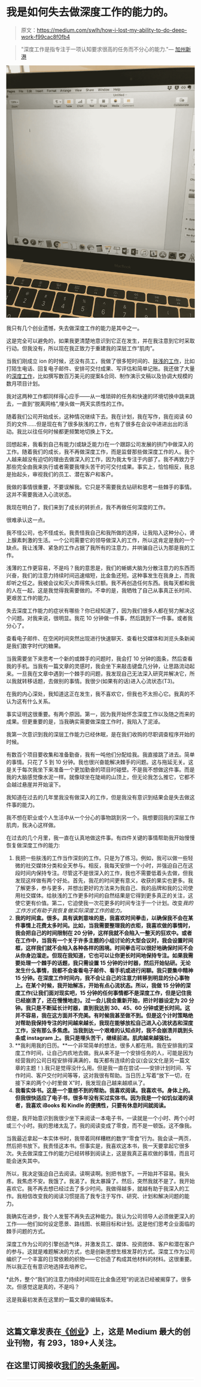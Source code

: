 # 我是如何失去做深度工作的能力的。

> 原文：<https://medium.com/swlh/how-i-lost-my-ability-to-do-deep-work-f99cac8f0fb4>

> "深度工作是指专注于一项认知要求很高的任务而不分心的能力."— [加州新港](http://calnewport.com/books/deep-work/)

![](img/4c7d01d5b0586d48113b7acac0c1b8c9.png)

我只有几个创业遗憾，失去做深度工作的能力是其中之一。

这是完全可以避免的，如果我更清楚地意识到它正在发生，并在我注意到它时采取行动。但我没有，所以现在我正致力于重建我的深层工作“肌肉”。

当我们刚成立 ion 的时候，还没有员工，我做了很多短时间的、[肤浅的工作](https://neuentity.com/deep-vs-shallow-work-a-commentary/)，比如打陌生电话、回复电子邮件、安排可交付成果、写评估和简单记账。我还做了大量的[深度工作](https://www.npr.org/2017/07/25/539092670/you-2-0-the-value-of-deep-work-in-an-age-of-distraction)，比如撰写数百万美元的提案&合同、制作演示文稿以及协调大规模的数月项目计划。

我对这两种工作都同样得心应手——从一堆琐碎的任务和快速的环境切换中跳来跳去，一直到“脱离网格”,埋头做一两天实质性的工作。

随着我们公司开始成长，这种情况继续下去。我在计划，我在写作，我在阅读 60 页的文件……但是现在有了很多肤浅的工作，也有了很多在会议中进进出出的活动。我比以往任何时候都更频繁地切换上下文。

回想起来，我看到自己有能力(或缺乏能力)在一个跟踪公司发展的拱门中做深入的工作。随着我们的成长，我不再做深度工作，而是监督那些做深度工作的人。我个人越来越没有迫切的理由去做深入的工作，因为我太专注于内部了。我不再致力于那些完全由我来执行或者需要我埋头苦干的可交付成果。事实上，恰恰相反，我总是抬起头，审视我们的员工、潜在客户和客户。

我做的事情很重要，不要误解我。它只是不需要我去钻研和思考一些棘手的事情。这并不需要我进入心流状态。

我现在明白了，我们来到了成长的转折点，我不再做任何深度的工作。

很难承认这一点。

我不怪公司，也不怪成长。我责怪我自己和我所做的选择，让我陷入这种分心，肾上腺素刺激的生活。一个公司需要它的领导做深入的工作，所以这肯定是我的一个缺点。我让浅薄、紧急的工作占据了我所有的注意力，并哄骗自己认为那是我的工作。

浅薄的工作更容易，不是吗？我的意思是，我们的蜥蜴大脑为分散注意力的东西而兴奋，我们的注意力持续时间迅速缩短，比金鱼还短。这种事发生在我身上，而我却听之任之。我被会议和灭火弄得焦头烂额。我不再创造任何东西。我每天都和我的人在一起，这是我觉得我需要做的。不幸的是，我牺牲了自己从事真正长时间、更艰苦工作的能力。

失去深度工作能力的症状有哪些？你已经知道了，因为我们很多人都在努力解决这个问题。对我来说，很明显。我花 10 分钟做一件事，然后跳到下一件事。或者我分心了。

查看电子邮件、在空闲时间突然出现进行快速聊天、查看社交媒体和浏览头条新闻是我们数字时代的糖果。

当我需要坐下来思考一个新的或棘手的问题时，我会打 10 分钟的面条，然后查看我的手机。当我有一篇文章的灵感时，我会坐下来敲击键盘几分钟，让思路流动起来。一旦我在文章中遇到一个棘手的问题，我发现自己无法深入研究并解决它，所以我就转移话题，去做别的事情。我很少(如果有的话)进入心流状态(T3)。

在我的内心深处，我知道这正在发生，我不喜欢它，但我也不太担心它。我真的不认为这有什么关系。

事实证明这很重要。有两个原因。第一，因为我开始怀念深度工作以及随之而来的成果。但更重要的是，当我确实需要做深度工作时，我陷入了泥淖。

我第一次意识到我的深层工作能力已经休眠，是在我们收购的尽职调查程序开始的时候。

有数百个项目要收集和准备勤奋，我有一吨他们分配给我。我直接跳了进去。简单的事情。只花了 5 到 10 分钟。我也很兴奋能解决棘手的问题。这与拖延无关。这是关于每次我坐下来准备一个更加勤奋的项目时碰壁。不是我不想做这件事。而是我的大脑感觉像水泥一样。就像球坐在陡峭的山顶上，但无论我怎么推它，它都不会越过悬崖并开始滚下。

我知道在过去的几年里我没有做深入的工作，但是我没有意识到结果会是失去做这件事的能力。

我不想在职业或个人生活中从一个分心的事物跳到另一个。我想要回我的深层工作肌肉，我决心这样做。

在过去的几个月里，我一直在认真地做这件事。有四件关键的事情帮助我开始慢慢恢复做深度工作的能力:

1.  我把一些肤浅的工作当作深刻的工作。只是为了练习。例如，我可以做一些轻微的社交媒体分类和全天参与。相反，我每天安排一个小时，并强迫自己在这段时间内保持专注。尽管这不是很深入的工作，我也不需要低着头去做，但我发现这样做有两个好处。首先，我花的时间更有意义，收获的果实也更多。我了解更多，参与更多，并想出更好的方法来为我自己、我的品牌和我的公司使用社交媒体。给肤浅的工作更多时间的自然结果是它得到更多真正的关注，这使它更有价值。第二，它迫使我一次花更多的时间专注于一个计划。改变*我的工作方式有助于我恢复做实际深度工作的能力。*
2.  **我的时间盒。很多。具有讽刺意味的是，我喜欢时间拳击，以确保我不会在某件事情上花费太多时间。比如，当我需要整理我的衣柜，我喜欢做的事情时，我会把自己的时间限制在 20 分钟，这样我就不会陷入一整天的狂欢中。或者在工作中，当我有一个关于许多主题的小组讨论的大型会议时，我会设置时间框，这样我们就不会陷入各种各样的困境。时间拳击可以很好地确保时间不会从你身边溜走。但现在我知道，它也可以让你更长时间地保持专注。如果我需要处理一个棘手的话题，我只需设置 15 分钟的计时器，然后开始钻研。无论发生什么事情，我都不会查看电子邮件、看手机或进行闲聊。我只要集中精神 15 分钟。在深度工作时间内，我不会让自己的注意力转移到明显的分心事物上。在某个时候，我开始解冻，开始有点心流状态。所以，我做 15 分钟的深度工作(让我们面对现实吧，15 分钟的任何事情都不是深度工作，但是记住我已经崩溃了，还在慢慢地走)。过一会儿我会重新开始，把计时器设定为 20 分钟。我只是不断延长计时器，直到我达到 30、45、60 分钟或更长时间。这并不容易，我在这方面并不完美。有时候我甚至做不到。但是这个计时策略绝对帮助我保持专注的时间越来越长，我现在能够放松自己进入心流状态和深度工作，没有那么多焦虑。当我到达一个艰难的认知点时，我不会崩溃并跳到头条或 instagram 上。我只是埋头苦干，继续前进。肌肉越来越强壮。**
3.  **我利用我的日历。**一个非常简单的想法，很多人都在用。我在安排我的深度工作时间，让自己内疚地去做。我从来不是一个安排任务的人，可能是因为经营我的公司日程安排得满满的，每天都有连续的会议(会议文化是另一篇文章的主题！).我只是觉得没什么用。但是我一直在尝试——安排计划时间、写作时间、客户交付时间等等，这对我很有帮助。当日历上写着“放下一切，在接下来的两个小时里做 X”时，我发现自己越来越顺从了。
4.  **我看实体书。这是一个意想不到的帮助。我喜欢阅读。我喜欢书。身体上的。但我很快适应了电子书，很多年没有买过实体书。因为我是一个如饥似渴的读者，我喜欢 iBooks 和 Kindle 的便携性，只要有休息时间就阅读。**

但是，我开始意识到我很少坐下来阅读一本电子书，一读就是一个小时、两个小时或三个小时。我的思绪太乱了。我的阅读变成了零食，而不是一顿饭。这不像我。

当我最近拿起一本实体书时，我带着同样糟糕的数字“零食”行为。我会读一两页，然后把书放下。我责怪这本书。但事实是，我喜欢这本书，我一天要拿起它很多次。失去做深度工作的能力已经转移到阅读上，这是我真正喜欢做的事情，而且可能会迷失其中。

所以，我决定强迫自己去阅读。读啊读啊。别把书放下。一开始并不容易。我头疼。我焦虑不安。我饿了。我渴了。我太暴躁了。然后，突然我就不是了。我开始喜欢它。我不再去想已经过去了多少时间。我做得越多，就越有助于我深入的工作。我相信改变我的阅读习惯提高了我专注于写作、研究、计划和解决问题的能力。

我确实在进步，我个人发誓不再失去这种能力。我认为公司领导人必须做更深入的工作——他们如何设定愿景、路线图、长期目标和计划。这是他们思考企业面临的棘手问题的方式。

深度工作为公司的引擎创造气体，并激发员工、媒体、投资团体、客户和潜在客户的参与。这就是难题解决的方式，也是创新思想生根发芽的方式。深度工作为公司编织了一个丰富的日常依赖的织物——它创造了构成其他材料的材料。这很重要。所以我正在有意识地选择去培养它。

*此外，整个“我们的注意力持续时间现在比金鱼还短”的说法已经被揭穿了。很多次。但感觉这是真的，不是吗？

这是我最初发表在这里的一篇文章的编辑版本。

![](img/731acf26f5d44fdc58d99a6388fe935d.png)

## 这篇文章发表在[《创业](https://medium.com/swlh)》上，这是 Medium 最大的创业刊物，有 293，189+人关注。

## 在这里订阅接收[我们的头条新闻](http://growthsupply.com/the-startup-newsletter/)。

![](img/731acf26f5d44fdc58d99a6388fe935d.png)